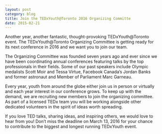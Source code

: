 ```yaml
---
layout: post
category: blog
title: Join the TEDxYouth@Toronto 2016 Organizing Committe
date: 2015-02-21
---
```


Another year, another fantastic, thought-provoking TEDxYouth@Toronto event. The TEDxYouth@Toronto Organizing Committee is getting ready for its next conference in 2016 and we want you to join our team.

The Organizing Committee was founded seven years ago and ever since we have been coordinating annual conferences featuring talks by the top professionals in their fields. Some of our past speakers include Olympic medalists Scott Moir and Tessa Virtue, Facebook Canada’s Jordan Banks and former astronaut and Member of Parliament Marc Garneau.

Every year, youth from around the globe either join us in person or virtually and each year interest in our conference grows. To keep up with the demand, we are recruiting new members to join the organizing committee. As part of a licensed TEDx team you will be working alongside other dedicated volunteers in the spirit of ideas worth spreading.

If you love TED talks, sharing ideas, and inspiring others, we would love to hear from you! Don’t miss the deadline on March 13, 2016 for your chance to contribute to the biggest and longest running TEDxYouth event.

